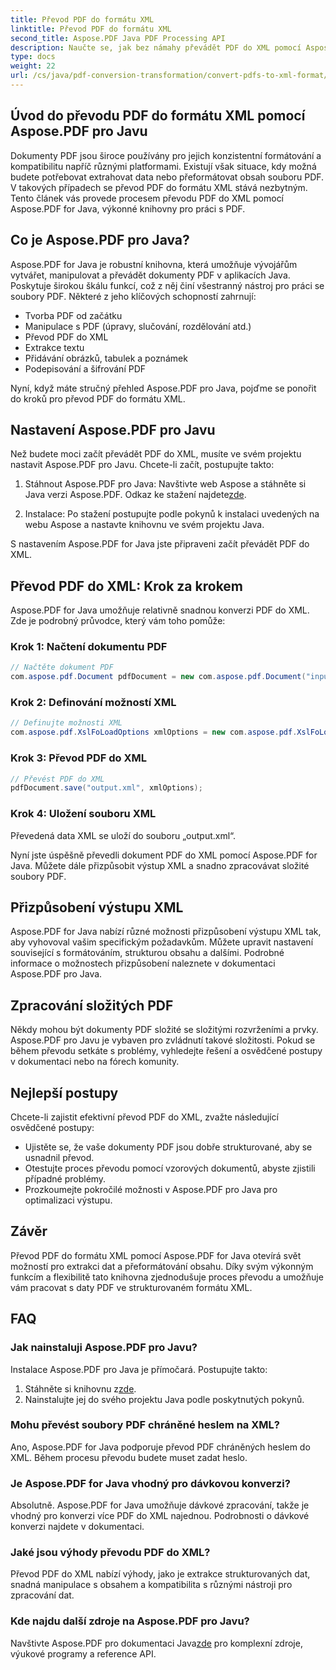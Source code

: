 ```yaml
---
title: Převod PDF do formátu XML
linktitle: Převod PDF do formátu XML
second_title: Aspose.PDF Java PDF Processing API
description: Naučte se, jak bez námahy převádět PDF do XML pomocí Aspose.PDF for Java. Podrobný průvodce a doporučené postupy pro efektivní konverzi.
type: docs
weight: 22
url: /cs/java/pdf-conversion-transformation/convert-pdfs-to-xml-format/
---
```


## Úvod do převodu PDF do formátu XML pomocí Aspose.PDF pro Javu

Dokumenty PDF jsou široce používány pro jejich konzistentní formátování a kompatibilitu napříč různými platformami. Existují však situace, kdy možná budete potřebovat extrahovat data nebo přeformátovat obsah souboru PDF. V takových případech se převod PDF do formátu XML stává nezbytným. Tento článek vás provede procesem převodu PDF do XML pomocí Aspose.PDF for Java, výkonné knihovny pro práci s PDF.

## Co je Aspose.PDF pro Java?

Aspose.PDF for Java je robustní knihovna, která umožňuje vývojářům vytvářet, manipulovat a převádět dokumenty PDF v aplikacích Java. Poskytuje širokou škálu funkcí, což z něj činí všestranný nástroj pro práci se soubory PDF. Některé z jeho klíčových schopností zahrnují:

- Tvorba PDF od začátku
- Manipulace s PDF (úpravy, slučování, rozdělování atd.)
- Převod PDF do XML
- Extrakce textu
- Přidávání obrázků, tabulek a poznámek
- Podepisování a šifrování PDF

Nyní, když máte stručný přehled Aspose.PDF pro Java, pojďme se ponořit do kroků pro převod PDF do formátu XML.

## Nastavení Aspose.PDF pro Javu

Než budete moci začít převádět PDF do XML, musíte ve svém projektu nastavit Aspose.PDF pro Javu. Chcete-li začít, postupujte takto:

1.  Stáhnout Aspose.PDF pro Java: Navštivte web Aspose a stáhněte si Java verzi Aspose.PDF. Odkaz ke stažení najdete[zde](https://releases.aspose.com/pdf/java/).

2. Instalace: Po stažení postupujte podle pokynů k instalaci uvedených na webu Aspose a nastavte knihovnu ve svém projektu Java.

S nastavením Aspose.PDF for Java jste připraveni začít převádět PDF do XML.

## Převod PDF do XML: Krok za krokem

Aspose.PDF for Java umožňuje relativně snadnou konverzi PDF do XML. Zde je podrobný průvodce, který vám toho pomůže:

### Krok 1: Načtení dokumentu PDF

```java
// Načtěte dokument PDF
com.aspose.pdf.Document pdfDocument = new com.aspose.pdf.Document("input.pdf");
```

### Krok 2: Definování možností XML

```java
// Definujte možnosti XML
com.aspose.pdf.XslFoLoadOptions xmlOptions = new com.aspose.pdf.XslFoLoadOptions();
```

### Krok 3: Převod PDF do XML

```java
// Převést PDF do XML
pdfDocument.save("output.xml", xmlOptions);
```

### Krok 4: Uložení souboru XML

Převedená data XML se uloží do souboru „output.xml“.

Nyní jste úspěšně převedli dokument PDF do XML pomocí Aspose.PDF for Java. Můžete dále přizpůsobit výstup XML a snadno zpracovávat složité soubory PDF.

## Přizpůsobení výstupu XML

Aspose.PDF for Java nabízí různé možnosti přizpůsobení výstupu XML tak, aby vyhovoval vašim specifickým požadavkům. Můžete upravit nastavení související s formátováním, strukturou obsahu a dalšími. Podrobné informace o možnostech přizpůsobení naleznete v dokumentaci Aspose.PDF pro Java.

## Zpracování složitých PDF

Někdy mohou být dokumenty PDF složité se složitými rozvrženími a prvky. Aspose.PDF pro Javu je vybaven pro zvládnutí takové složitosti. Pokud se během převodu setkáte s problémy, vyhledejte řešení a osvědčené postupy v dokumentaci nebo na fórech komunity.

## Nejlepší postupy

Chcete-li zajistit efektivní převod PDF do XML, zvažte následující osvědčené postupy:

- Ujistěte se, že vaše dokumenty PDF jsou dobře strukturované, aby se usnadnil převod.
- Otestujte proces převodu pomocí vzorových dokumentů, abyste zjistili případné problémy.
- Prozkoumejte pokročilé možnosti v Aspose.PDF pro Java pro optimalizaci výstupu.

## Závěr

Převod PDF do formátu XML pomocí Aspose.PDF for Java otevírá svět možností pro extrakci dat a přeformátování obsahu. Díky svým výkonným funkcím a flexibilitě tato knihovna zjednodušuje proces převodu a umožňuje vám pracovat s daty PDF ve strukturovaném formátu XML.

## FAQ

### Jak nainstaluji Aspose.PDF pro Javu?

Instalace Aspose.PDF pro Java je přímočará. Postupujte takto:
1.  Stáhněte si knihovnu z[zde](https://releases.aspose.com/pdf/java/).
2. Nainstalujte jej do svého projektu Java podle poskytnutých pokynů.

### Mohu převést soubory PDF chráněné heslem na XML?

Ano, Aspose.PDF for Java podporuje převod PDF chráněných heslem do XML. Během procesu převodu budete muset zadat heslo.

### Je Aspose.PDF for Java vhodný pro dávkovou konverzi?

Absolutně. Aspose.PDF for Java umožňuje dávkové zpracování, takže je vhodný pro konverzi více PDF do XML najednou. Podrobnosti o dávkové konverzi najdete v dokumentaci.

### Jaké jsou výhody převodu PDF do XML?

Převod PDF do XML nabízí výhody, jako je extrakce strukturovaných dat, snadná manipulace s obsahem a kompatibilita s různými nástroji pro zpracování dat.

### Kde najdu další zdroje na Aspose.PDF pro Javu?

 Navštivte Aspose.PDF pro dokumentaci Java[zde](https://reference.aspose.com/pdf/java/) pro komplexní zdroje, výukové programy a reference API.